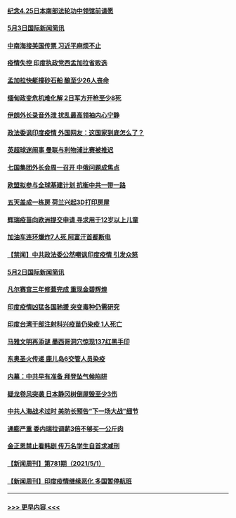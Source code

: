 #### [纪念4.25日本南部法轮功中领馆前请愿](../pages/prog202/a103109543.md?t=05031751) 
#### [5月3日国际新闻简讯](../pages/prog202/a103109519.md?t=05031751) 
#### [中南海接美国传票 习近平麻烦不止](../pages/prog202/a103109497.md?t=05031751) 
#### [疫情失控 印度执政党西孟加拉省败选](../pages/prog202/a103109500.md?t=05031751) 
#### [孟加拉快艇撞砂石船 酿至少26人丧命](../pages/prog202/a103109492.md?t=05031751) 
#### [缅甸政变危机难化解 2日军方开枪至少8死](../pages/prog202/a103109390.md?t=05031751) 
#### [伊朗外长录音外泄 扰乱最高领袖内心宁静](../pages/prog202/a103109379.md?t=05031751) 
#### [政法委讽印度疫情 外国网友：这国家到底怎么了？](../pages/prog202/a103109347.md?t=05031751) 
#### [英超球迷闹事 曼联与利物浦比赛被推迟](../pages/prog202/a103109291.md?t=05031751) 
#### [七国集团外长会周一召开 中俄问题成焦点](../pages/prog202/a103109298.md?t=05031751) 
#### [欧盟拟参与全球基建计划 抗衡中共一带一路](../pages/prog202/a103109256.md?t=05031751) 
#### [五天盖成一栋房 荷兰兴起3D打印房屋](../pages/prog202/a103109281.md?t=05031751) 
#### [辉瑞疫苗向欧洲提交申请 寻求用于12岁以上儿童](../pages/prog202/a103109268.md?t=05031751) 
#### [加油车连环爆炸7人死  阿富汗首都断电](../pages/prog202/a103109258.md?t=05031751) 
#### [【禁闻】中共政法委公然嘲讽印度疫情 引发众怒](../pages/prog202/a103109203.md?t=05031751) 
#### [5月2日国际新闻简讯](../pages/prog202/a103109179.md?t=05031751) 
#### [凡尔赛宫三年修葺完成 重现金碧辉煌](../pages/prog202/a103109177.md?t=05031751) 
#### [印度疫情凶猛各国驰援 突变毒种仍需研究](../pages/prog202/a103109182.md?t=05031751) 
#### [印度台湾干部注射科兴疫苗仍染疫 1人死亡](../pages/prog202/a103109172.md?t=05031751) 
#### [马雅文明再添谜 墨西哥洞穴惊现137红黑手印](../pages/prog202/a103109062.md?t=05031751) 
#### [东奥圣火传递 鹿儿岛6交管人员染疫](../pages/prog202/a103109040.md?t=05031751) 
#### [内幕：中共早有准备 拜登坠气候陷阱](../pages/prog202/a103108911.md?t=05031751) 
#### [疑龙卷风突袭 日本静冈树倒屋毁至少3伤](../pages/prog202/a103108977.md?t=05031751) 
#### [中共人海战术过时 美防长预告“下一场大战”细节](../pages/prog202/a103108984.md?t=05031751) 
#### [通膨严重 委内瑞拉调薪3倍不够买一公斤肉](../pages/prog202/a103108965.md?t=05031751) 
#### [金正恩禁止看韩剧 传万名学生自首求减刑](../pages/prog202/a103108926.md?t=05031751) 
#### [【新闻周刊】第781期（2021/5/1）](../pages/prog202/a103108909.md?t=05031751) 
#### [【新闻周刊】印度疫情继续恶化 多国暂停航班](../pages/prog202/a103108880.md?t=05031751) 

----
#### [ >>> 更早内容 <<< ](../indexes/prog202-earlier.md)
